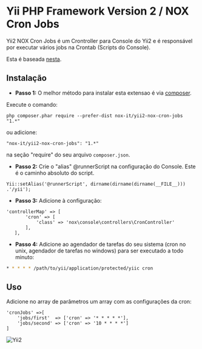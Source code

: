 Yii PHP Framework Version 2 / NOX Cron Jobs
===================================================

Yii2 NOX Cron Jobs é um Crontroller para Console do Yii2 e é responsável por executar vários jobs na Crontab (Scripts do Console).

Esta é baseada [nesta](https://github.com/DenisOgr/yii2-cronjobs).

Instalação
----------

- **Passo 1:** O melhor método para instalar esta extensao é via [composer](http://getcomposer.org/download/).

Execute o comando:

```
php composer.phar require --prefer-dist nox-it/yii2-nox-cron-jobs "1.*"
```

ou adicione:

```
"nox-it/yii2-nox-cron-jobs": "1.*"
```

na seção "require" do seu arquivo `composer.json`.
- **Passo 2:** Crie o "alias" @runnerScript na configuração do Console. Este é o caminho absoluto do script.
```
Yii::setAlias('@runnerScript', dirname(dirname(dirname(__FILE__))) .'/yii');
```
- **Passo 3:** Adicione à configuração:
```
'controllerMap' => [
       'cron' => [
           'class' => 'nox\console\controllers\CronController'
       ],
   ],
```
- **Passo 4:**  Adicione ao agendador de tarefas do seu sistema (cron no unix, agendador de tarefas no windows) para ser executado a todo minuto:

```sh
* * * * * /path/to/yii/application/protected/yiic cron
```

Uso
---

Adicione no array de parâmetros um array com as configurações da cron:
```
'cronJobs' =>[
    'jobs/first'  => ['cron' => '* * * * *'],
    'jobs/second' => ['cron' => '10 * * * *']
]
```

![Yii2](https://img.shields.io/badge/Powered_by-Yii_Framework-green.svg?style=flat)
